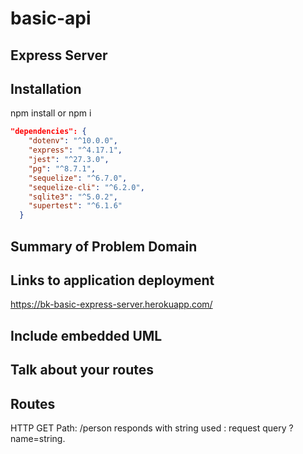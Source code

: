 # basic-api

## Express Server

## Installation

npm install or npm i

``` json
"dependencies": {
    "dotenv": "^10.0.0",
    "express": "^4.17.1",
    "jest": "^27.3.0",
    "pg": "^8.7.1",
    "sequelize": "^6.7.0",
    "sequelize-cli": "^6.2.0",
    "sqlite3": "^5.0.2",
    "supertest": "^6.1.6"
  }

```

## Summary of Problem Domain

## Links to application deployment

https://bk-basic-express-server.herokuapp.com/




## Include embedded UML

## Talk about your routes

## Routes

HTTP GET
Path: /person
responds with string used : request query ?name=string.

